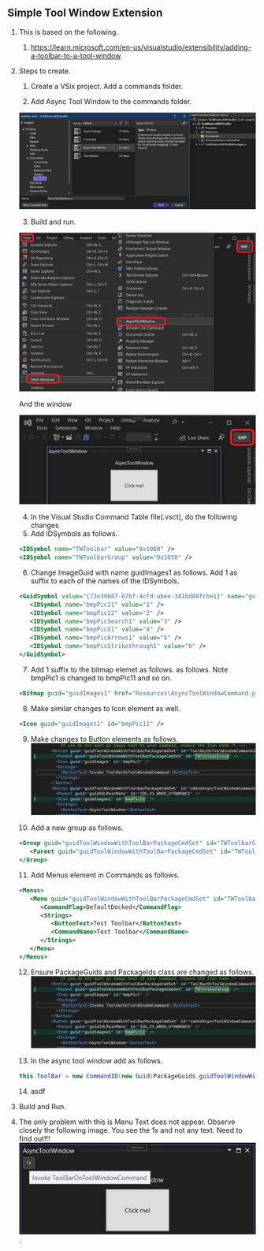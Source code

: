 
## Simple Tool Window Extension

1. This is based on the following.
   1. https://learn.microsoft.com/en-us/visualstudio/extensibility/adding-a-toolbar-to-a-tool-window

2. Steps to create.
   1. Create a VSix project. Add a commands folder.
   
   2. Add Async Tool Window to the commands folder.
   
   ![Async Tool Window](./images/50_50AddAsyncToolWindowToCommandsFolder.jpg)
   
   3. Build and run.
   
   ![Async Tool Window](./images/51_50_AsyncToolWindow.jpg)
   
   And the window
   
   ![Async Tool Window](./images/51_60_AsyncToolWindowOpened.jpg)      
   
   4. In the Visual Studio Command Table file(.vsct), do the following changes
   5. Add IDSymbols as follows.
   ```xml
   <IDSymbol name="TWToolbar" value="0x1000" />
   <IDSymbol name="TWToolbarGroup" value="0x1050" />
   ```
   6. Change ImageGuid with name guidImages1 as follows. Add 1 as suffix to each of the names of the IDSymbols.
   
   ```xml
   <GuidSymbol value="{72e30b87-b7bf-4cfd-abee-341bd88fcbe1}" name="guidImages1">
      <IDSymbol name="bmpPic11" value="1" />
      <IDSymbol name="bmpPic12" value="2" />
      <IDSymbol name="bmpPicSearch1" value="3" />
      <IDSymbol name="bmpPicX1" value="4" />
      <IDSymbol name="bmpPicArrows1" value="5" />
      <IDSymbol name="bmpPicStrikethrough1" value="6" />
   </GuidSymbol>
   ```

   7. Add 1 suffix to the bitmap elemet as follows. as follows. Note bmpPic1 is changed to bmpPic11 and so on.
  
   ```xml
   <Bitmap guid="guidImages1" href="Resources\AsyncToolWindowCommand.png" usedList="bmpPic11, bmpPic12, bmpPicSearch1, bmpPicX1, bmpPicArrows1, bmpPicStrikethrough1" />
   ```

   8. Make similar changes to Icon element as well.
   ```xml
   <Icon guid="guidImages1" id="bmpPic11" />
   ```

   9.  Make changes to Button elements as follows.
      ![Button Element chages](./images/52_50_VsCtFileChanges.jpg)      

   10. Add a new group as follows.
   
   ```xml
   <Group guid="guidToolWindowWithToolBarPackageCmdSet" id="TWToolbarGroup" priority="0x0000">
      <Parent guid="guidToolWindowWithToolBarPackageCmdSet" id="TWToolbar" />
   </Group>
   ```
   11. Add Menus element in Commands as follows.

   ```xml
   <Menus>
      <Menu guid="guidToolWindowWithToolBarPackageCmdSet" id="TWToolbar" type="ToolWindowToolbar">
         <CommandFlag>DefaultDocked</CommandFlag>
         <Strings>
            <ButtonText>Test Toolbar</ButtonText>
            <CommandName>Test Toolbar</CommandName>
         </Strings>
      </Menu>
   </Menus>
   ```
   
   12. Ensure PackageGuids and PackageIds class are changed as follows.
   ![Button Element chages](./images/52_50_VsCtFileChanges.jpg)

   13. In the async tool window add as follows.
   ```cs
   this.ToolBar = new CommandID(new Guid(PackageGuids.guidToolWindowWithToolBarPackageCmdSetString), 0x1000);
   ```
   14. asdf
3. Build and Run.

4. The only problem with this is Menu Text does not appear. Observe closely the following image. You see the 1x and not any text. Need to find out!!!
   ![The Problem](./images/54_50_Problem.jpg). 